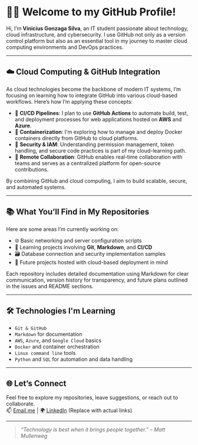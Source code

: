# 👨‍💻 Welcome to my GitHub Profile!

Hi, I’m **Vinicius Gonzaga Silva**, an IT student passionate about technology, cloud infrastructure, and cybersecurity. I use GitHub not only as a version control platform but also as an essential tool in my journey to master cloud computing environments and DevOps practices.

---

## ☁️ Cloud Computing & GitHub Integration

As cloud technologies become the backbone of modern IT systems, I’m focusing on learning how to integrate GitHub into various cloud-based workflows. Here’s how I’m applying these concepts:

- 🔄 **CI/CD Pipelines**: I plan to use **GitHub Actions** to automate build, test, and deployment processes for web applications hosted on **AWS** and **Azure**.
- 🐳 **Containerization**: I'm exploring how to manage and deploy Docker containers directly from GitHub to cloud platforms.
- 🔐 **Security & IAM**: Understanding permission management, token handling, and secure code practices is part of my cloud-learning path.
- 📡 **Remote Collaboration**: GitHub enables real-time collaboration with teams and serves as a centralized platform for open-source contributions.

By combining GitHub and cloud computing, I aim to build scalable, secure, and automated systems.

---

## 📚 What You’ll Find in My Repositories

Here are some areas I’m currently working on:

- 🌐 Basic networking and server configuration scripts  
- 🧠 Learning projects involving **Git**, **Markdown**, and **CI/CD**  
- 🗃️ Database connection and security implementation samples  
- 📁 Future projects hosted with cloud-based deployment in mind  

Each repository includes detailed documentation using Markdown for clear communication, version history for transparency, and future plans outlined in the issues and README sections.

---

## 🛠️ Technologies I'm Learning

- `Git & GitHub`  
- `Markdown` for documentation  
- `AWS`, `Azure`, and `Google Cloud` basics  
- `Docker` and container orchestration  
- `Linux command line` tools  
- `Python` and `SQL` for automation and data handling  

---

## 🌐 Let’s Connect

Feel free to explore my repositories, leave suggestions, or reach out to collaborate.  
📫 [Email me](mailto:viniciusg.silva@example.com) | 🌍 [LinkedIn](https://www.linkedin.com/in/your-profile) (Replace with actual links)

---

> _“Technology is best when it brings people together.” – Matt Mullenweg_


